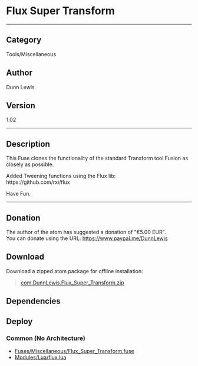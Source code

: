 # Flux Super Transform
___

## Category
Tools/Miscellaneous

## Author
Dunn Lewis

## Version
1.02

___

## Description
<p>This Fuse clones the functionality of the standard Transform tool Fusion as closely as possible.</p>

<p>Added Tweening functions using the Flux lib:<br>
https://github.com/rxi/flux<p>

<p>Have Fun.</p>

___

## Donation
The author of the atom has suggested a donation of "€5.00 EUR".  
You can donate using the URL: <a href="https://www.paypal.me/DunnLewis">https://www.paypal.me/DunnLewis</a>

## Download

Download a zipped atom package for offline installation:
> [com.DunnLewis.Flux_Super_Transform.zip](https://gitlab.com/WeSuckLess/Reactor/-/archive/master/Reactor-master.zip?path=Atoms/com.DunnLewis.Flux_Super_Transform)  

## Dependencies

## Deploy

### Common (No Architecture)

<ul>
<li><a href="https://gitlab.com/WeSuckLess/Reactor/-/blob/master/Atoms/com.DunnLewis.Flux_Super_Transform/Fuses/Miscellaneous/Flux_Super_Transform.fuse?ref_type=heads">Fuses/Miscellaneous/Flux_Super_Transform.fuse</a></li>
<li><a href="https://gitlab.com/WeSuckLess/Reactor/-/blob/master/Atoms/com.DunnLewis.Flux_Super_Transform/Modules/Lua/flux.lua?ref_type=heads">Modules/Lua/flux.lua</a></li>
</ul>
